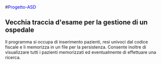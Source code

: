 #<span style="color:blue">Progetto-ASD</span>
## Vecchia traccia d'esame per la gestione di un ospedale
Il programma si occupa di inserimento pazienti, resi univoci dal codice fiscale e li memorizza in un file per la persistenza. Consente inoltre di visualizzare tutti i pazienti memorizzati ed eventualmente di effettuare una ricerca.
